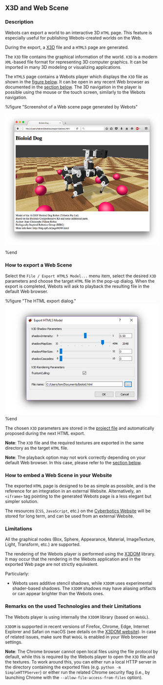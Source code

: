 ## X3D and Web Scene

### Description

Webots can export a world to an interactive 3D `HTML` page.
This feature is especially useful for publishing Webots-created worlds on the Web.

During the export, a [X3D](http://www.web3d.org/x3d/what-x3d) file and a `HTML5` page are generated.

The `X3D` file contains the graphical information of the world.
`X3D` is a modern `XML`-based file format for representing 3D computer graphics.
It can be imported in many 3D modeling or visualizing applications.

The `HTML5` page contains a Webots player which displays the `X3D` file as shown in the [figure below](#screenshot-of-a-web-scene-page-generated-by-webots).
It can be open in any recent Web browser as documented in the [section below](#remarks-on-the-used-technologies-and-their-limitations).
The 3D navigation in the player is possible using the mouse or the touch screen, similarly to the Webots navigation.

%figure "Screenshot of a Web scene page generated by Webots"

![screenshot-web-scene.png](images/screenshot-web-scene.png)

%end

### How to export a Web Scene

Select the `File / Export HTML5 Model...` menu item, select the desired `X3D` parameters and choose the target `HTML` file in the pop-up dialog.
When the export is completed, Webots will ask to playback the resulting file in the default Web browser.

%figure "The HTML export dialog."
![screenshot-html-export-dialog.png](images/screenshot-html-export-dialog.png)
%end

The chosen `X3D` parameters are stored in the [project file](the-standard-file-hierarchy-of-a-project.md#the-project-files) and automatically proposed during the next HTML export.

**Note**: The `X3D` file and the required textures are exported in the same directory as the target `HTML` file.

**Note**: The playback option may not work correctly depending on your default Web browser.
In this case, please refer to the [section below](#remarks-on-the-used-technologies-and-their-limitations).

### How to embed a Web Scene in your Website

The exported `HTML` page is designed to be as simple as possible, and is the reference for an integration in an external Website.
Alternatively, an `<iframe>` tag pointing to the generated Webots page is a less elegant but simpler solution.

The resources (`CSS`, `JavaScript`, etc.) on the [Cyberbotics Website](https://www.cyberbotics.com) will be stored for long term, and can be used from an external Website.

### Limitations

All the graphical nodes (Box, Sphere, Appearance, Material, ImageTexture, Light, Transform, etc.) are supported.

The rendering of the Webots player is performed using the [X3DOM](http://www.x3dom.org) library.
It may occur that the rendering in the Webots application and in the exported Web page are not strictly equivalent.

Particularly:

- Webots uses additive stencil shadows, while `X3DOM` uses experimental shader-based shadows.
The `X3DOM` shadows may have aliasing artifacts or can appear brighter than the Webots ones.

### Remarks on the used Technologies and their Limitations

The Webots player is using internally the `X3DOM` library (based on `WebGL`).

`X3DOM` is supported in recent versions of Firefox, Chrome, Edge, Internet Explorer and Safari on macOS (see details on the [X3DOM website](http://www.x3dom.org)).
In case of related issues, make sure that `WebGL` is enabled in your Web browser settings.

**Note**: The Chrome browser cannot open local files using the file protocol by default, while this is required by the Webots player to open the `X3D` file and the textures.
To work around this, you can either run a local HTTP server in the directory containing the exported files (e.g.
`python -m SimpleHTTPServer`) or either run the related Chrome security flag (i.e., by launching Chrome with the `--allow-file-access-from-files` option).
